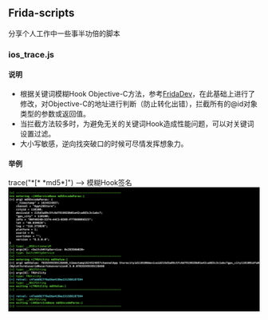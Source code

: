 ## Frida-scripts
分享个人工作中一些事半功倍的脚本
### ios_trace.js
#### 说明
* 根据关键词模糊Hook Objective-C方法，参考[FridaDev](https://github.com/houugen/FridaDev)，在此基础上进行了修改，对Objective-C的地址进行判断（防止转化出错），拦截所有的@id对象类型的参数或返回值。
* 当拦截方法较多时，为避免无关的关键词Hook造成性能问题，可以对关键词设置过滤。
* 大小写敏感，逆向找突破口的时候可尽情发挥想象力。  
#### 举例
trace("\*[\* \*md5\*]") --> 模糊Hook签名
![](./Images/trace_md5.png)

